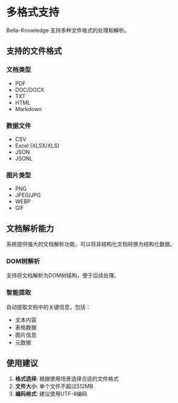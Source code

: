 # 多格式支持

Bella-Knowledge 支持多种文件格式的处理和解析。

## 支持的文件格式

### 文档类型
- PDF
- DOC/DOCX 
- TXT
- HTML
- Markdown

### 数据文件
- CSV
- Excel (XLSX/XLS)
- JSON
- JSONL

### 图片类型  
- PNG
- JPEG/JPG
- WEBP
- GIF

## 文档解析能力

系统提供强大的文档解析功能，可以将非结构化文档转换为结构化数据。

### DOM树解析
支持将文档解析为DOM树结构，便于后续处理。

### 智能提取
自动提取文档中的关键信息，包括：
- 文本内容
- 表格数据  
- 图片信息
- 元数据

## 使用建议

1. **格式选择**: 根据使用场景选择合适的文件格式
2. **文件大小**: 单个文件不超过512MB
3. **编码格式**: 建议使用UTF-8编码
